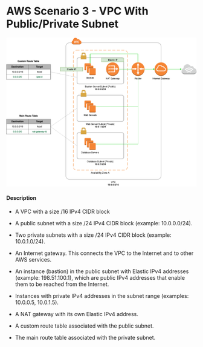 # AWS Scenario 3 - VPC With Public/Private Subnet

![alt text](Scenario3.png)


#### Description
* A VPC with a size /16 IPv4 CIDR block

* A public subnet with a size /24 IPv4 CIDR block (example: 10.0.0.0/24).

* Two private subnets with a size /24 IPv4 CIDR block (example: 10.0.1.0/24).

* An Internet gateway. This connects the VPC to the Internet and to other AWS services.

* An instance (bastion) in the public subnet with Elastic IPv4 addresses (example: 198.51.100.1), which are public IPv4 addresses that enable them to be reached from the Internet. 

* Instances with private IPv4 addresses in the subnet range (examples: 10.0.0.5, 10.0.1.5). 

* A NAT gateway with its own Elastic IPv4 address. 

* A custom route table associated with the public subnet. 

* The main route table associated with the private subnet.